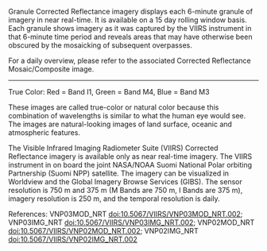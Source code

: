 Granule Corrected Reflectance imagery displays each 6-minute granule of imagery in near real-time. It is available on a 15 day rolling window basis. Each granule shows imagery as it was captured by the VIIRS instrument in that 6-minute time period and reveals areas that may have otherwise been obscured by the mosaicking of subsequent overpasses.

For a daily overview, please refer to the associated Corrected Reflectance Mosaic/Composite image.

***

True Color: Red = Band I1, Green = Band M4, Blue = Band M3

These images are called true-color or natural color because this combination of wavelengths is similar to what the human eye would see. The images are natural-looking images of land surface, oceanic and atmospheric features.

The Visible Infrared Imaging Radiometer Suite (VIIRS) Corrected Reflectance imagery is available only as near real-time imagery. The VIIRS instrument in on board the joint NASA/NOAA Suomi National Polar orbiting Partnership (Suomi NPP) satellite. The imagery can be visualized in Worldview and the Global Imagery Browse Services (GIBS). The sensor resolution is 750 m and 375 m (M Bands are 750 m, I Bands are 375 m), imagery resolution is 250 m, and the temporal resolution is daily.

References: VNP03MOD_NRT [doi:10.5067/VIIRS/VNP03MOD_NRT.002](https://doi.org/10.5067/VIIRS/VNP03MOD_NRT.002); VNP03IMG_NRT [doi:10.5067/VIIRS/VNP03IMG_NRT.002](https://doi.org/10.5067/VIIRS/VNP03IMG_NRT.002); VNP02MOD_NRT [doi:10.5067/VIIRS/VNP02MOD_NRT.002](https://doi.org/10.5067/VIIRS/VNP02MOD_NRT.002); VNP02IMG_NRT [doi:10.5067/VIIRS/VNP02IMG_NRT.002](https://doi.org/10.5067/VIIRS/VNP02IMG_NRT.002)
